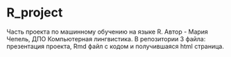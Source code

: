 # R_project

Часть проекта по машинному обучению на языке R. Автор - Мария Чепель, ДПО Компьютерная лингвистика. В репозитории 3 файла: презентация проекта, Rmd файл с кодом и получившаяся html страница.
